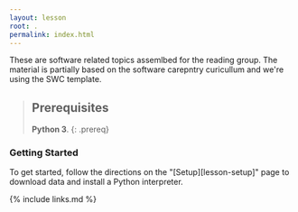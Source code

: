 ```yaml
---
layout: lesson
root: .
permalink: index.html
---
```


These are software related topics assemlbed for the reading group. The material is partially based on the software carepntry curicullum and we're using the SWC template.

> ## Prerequisites
> **Python 3**.
{: .prereq}

### Getting Started
To get started, follow the directions on the "[Setup][lesson-setup]" page to download data
and install a Python interpreter.

{% include links.md %}
